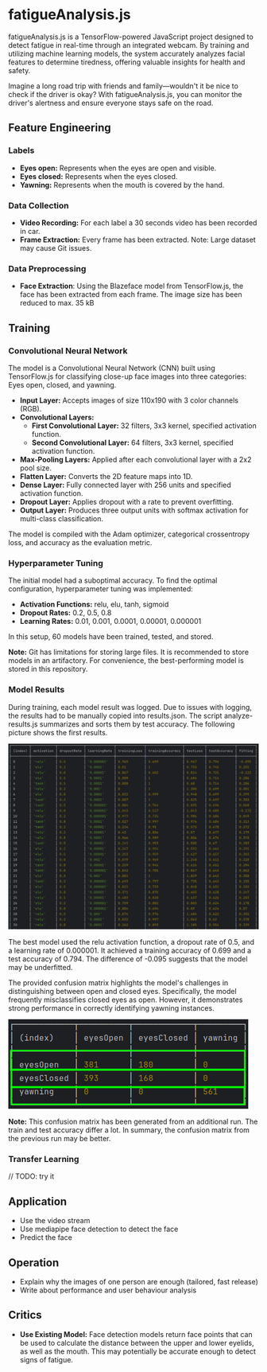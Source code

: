 # fatigueAnalysis.js

fatigueAnalysis.js is a TensorFlow-powered JavaScript project designed to detect fatigue in real-time through an
integrated webcam. By training and utilizing machine learning models, the system accurately analyzes facial features to
determine tiredness, offering valuable insights for health and safety.

Imagine a long road trip with friends and family—wouldn't it be nice to check if the driver is okay? With
fatigueAnalysis.js, you can monitor the driver's alertness and ensure everyone stays safe on the road.

## Feature Engineering

### Labels

- **Eyes open:** Represents when the eyes are open and visible.
- **Eyes closed:** Represents when the eyes closed.
- **Yawning:** Represents when the mouth is covered by the hand.

### Data Collection

- **Video Recording:** For each label a 30 seconds video has been recorded in car.
- **Frame Extraction:** Every frame has been extracted. Note: Large dataset may cause Git issues.

### Data Preprocessing

- **Face Extraction**: Using the Blazeface model from TensorFlow.js, the face has been extracted from each frame. The
  image size has been reduced to max. 35 kB

## Training

### Convolutional Neural Network

The model is a Convolutional Neural Network (CNN) built using TensorFlow.js for classifying close-up face images into
three categories: Eyes open, closed, and yawning.

- **Input Layer:** Accepts images of size 110x190 with 3 color channels (RGB).
- **Convolutional Layers:**
    - **First Convolutional Layer:** 32 filters, 3x3 kernel, specified activation function.
    - **Second Convolutional Layer:** 64 filters, 3x3 kernel, specified activation function.
- **Max-Pooling Layers:** Applied after each convolutional layer with a 2x2 pool size.
- **Flatten Layer:** Converts the 2D feature maps into 1D.
- **Dense Layer:** Fully connected layer with 256 units and specified activation function.
- **Dropout Layer:** Applies dropout with a rate to prevent overfitting.
- **Output Layer:** Produces three output units with softmax activation for multi-class classification.

The model is compiled with the Adam optimizer, categorical crossentropy loss, and accuracy as the evaluation metric.

### Hyperparameter Tuning

The initial model had a suboptimal accuracy. To find the optimal configuration, hyperparameter tuning was implemented:

- **Activation Functions:** relu, elu, tanh, sigmoid
- **Dropout Rates:** 0.2, 0.5, 0.8
- **Learning Rates:** 0.01, 0.001, 0.0001, 0.00001, 0.000001

In this setup, 60 models have been trained, tested, and stored.

**Note:** Git has limitations for storing large files. It is recommended to store models in an artifactory. For
convenience, the best-performing model is stored in this repository.

### Model Results

During training, each model result was logged. Due to issues with logging, the results had to be manually copied into
results.json. The script analyze-results.js summarizes and sorts them by test accuracy. The following picture shows the
first results.

![model-results.png](assets%2Fmodel-results.png)

The best model used the relu activation function, a dropout rate of 0.5, and a learning rate of 0.000001. It achieved a
training accuracy of 0.699 and a test accuracy of 0.794. The difference of -0.095 suggests that the model may be
underfitted.

The provided confusion matrix highlights the model's challenges in distinguishing between open and closed eyes.
Specifically, the model frequently misclassifies closed eyes as open. However, it demonstrates strong performance in
correctly identifying yawning instances.

![confusion-matrix.png](assets%2Fconfusion-matrix.png)

**Note:** This confusion matrix has been generated from an additional run. The train and test accuracy differ a lot. In
summary, the confusion matrix from the previous run may be better.

### Transfer Learning

// TODO: try it

## Application

- Use the video stream
- Use mediapipe face detection to detect the face
- Predict the face

## Operation

- Explain why the images of one person are enough (tailored, fast release)
- Write about performance and user behaviour analysis

## Critics

- **Use Existing Model:** Face detection models return face points that can be used to calculate the distance between
  the upper and lower eyelids, as well as the mouth. This may potentially be accurate enough to detect signs of fatigue.
